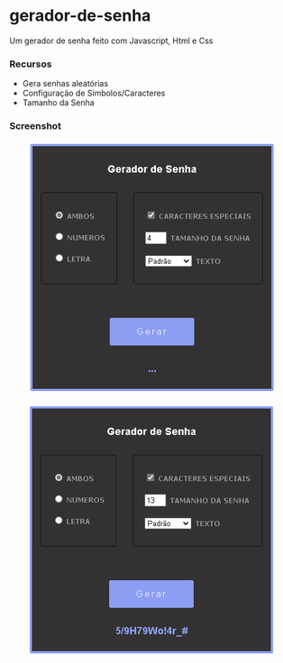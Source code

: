 # gerador-de-senha

Um gerador de senha feito com Javascript, Html e Css

<h3>Recursos</h3>
  <ul>
    <li>Gera senhas aleatórias</li>
    <li>Configuração de Simbolos/Caracteres</li>
    <li>Tamanho da Senha</li>
  </ul>
  
  <h3>Screenshot</h3>
    <h4 align="center">
      <img alt="Gerador de Senha" src="./img_readme/1.png" />
    </h4>
    <h4 align="center">
      <img alt="Gerador de Senha" src="./img_readme/2.png" />
    </h4>
